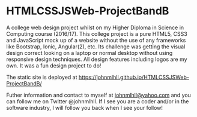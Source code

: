 # HTMLCSSJSWeb-ProjectBandB
A college web design project whilst on my Higher Diploma in Science in Computing course (2016/17).  This college project is a pure HTML5, CSS3 and JavaScript mock up of a website without the use of any frameworks like Bootstrap, Ionic, Angular(2), etc. Its challenge was getting the visual design correct looking on a laptop or normal desktop without using responsive design techniques. All design features including logos are my own. It was a fun design project to do!

The static site is deployed at https://johnmlhll.github.io/HTMLCSSJSWeb-ProjectBandB/

Futher information and contact to myself at johnmlhll@yahoo.com and you can follow me on Twitter @johnmlhll. If I see you are a coder and/or in the software industry, I will follow you back when I see your follow!
